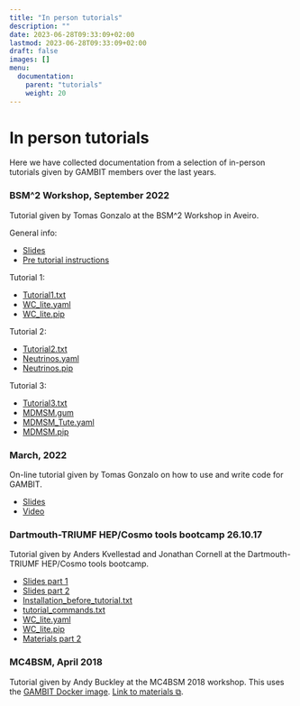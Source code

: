 ```yaml
---
title: "In person tutorials"
description: ""
date: 2023-06-28T09:33:09+02:00
lastmod: 2023-06-28T09:33:09+02:00
draft: false
images: []
menu:
  documentation:
    parent: "tutorials"
    weight: 20
---
```


# In person tutorials

Here we have collected documentation from a selection of in-person tutorials given by GAMBIT members over the last years.

### BSM^2 Workshop, September 2022
Tutorial given by Tomas Gonzalo at the BSM^2 Workshop in Aveiro.

General info:
* [Slides](/tutorials/BSM2/Tutorial.pdf)
* [Pre tutorial instructions](/tutorials/BSM2/Pre_Tutorial_Instructions.txt)

Tutorial 1:
* [Tutorial1.txt](/tutorials/BSM2/Tutorial1.txt)
* [WC_lite.yaml](/tutorials/BSM2/WC_lite.yaml)
* [WC_lite.pip](/tutorials/BSM2/WC_lite.pip)

Tutorial 2:
* [Tutorial2.txt](/tutorials/BSM2/Tutorial2.txt)
* [Neutrinos.yaml](/tutorials/BSM2/Neutrinos.yaml)
* [Neutrinos.pip](/tutorials/BSM2/Neutrinos.pip)

Tutorial 3:
* [Tutorial3.txt](/tutorials/BSM2/Tutorial3.txt)
* [MDMSM.gum](/tutorials/BSM2/MDMSM.gum)
* [MDMSM_Tute.yaml](/tutorials/BSM2/MDMSM_Tute.yaml)
* [MDMSM.pip](/tutorials/BSM2/MDMSM.pip)


### March, 2022
On-line tutorial given by Tomas Gonzalo on how to use and write code for GAMBIT.
* [Slides](/tutorials/GAMBIT_Tutorial_Tomas/GAMBIT_Tutorial_Tomas.pdf)
* [Video](https://folk.universitetetioslo.no/ahye/GAMBIT_Tutorial_Tomas.mp4)


### Dartmouth-TRIUMF HEP/Cosmo tools bootcamp 26.10.17
Tutorial given by Anders Kvellestad and Jonathan Cornell at the Dartmouth-TRIUMF HEP/Cosmo tools bootcamp.
* [Slides part 1](/tutorials/TRIUMF/GAMBIT_Dartmouth_TRIUMF.pdf)
* [Slides part 2](/tutorials/TRIUMF/GAMBIT_Tutorial_Part_2.pdf)
* [Installation_before_tutorial.txt](/tutorials/TRIUMF/Installation_before_tutorial.txt)
* [tutorial_commands.txt](/tutorials/TRIUMF/tutorial_commands.txt)
* [WC_lite.yaml](/tutorials/TRIUMF/WC_lite.yaml)
* [WC_lite.pip](/tutorials/TRIUMF/WC_lite.pip)
* [Materials part 2](/tutorials/TRIUMF/Materials.zip)


### MC4BSM, April 2018

Tutorial given by Andy Buckley at the MC4BSM 2018 workshop. This uses the [GAMBIT Docker image](../../installation/docker_usage). [Link to materials ⧉](https://conference.ippp.dur.ac.uk/event/656/contributions/4005/).
